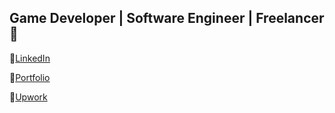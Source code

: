 ## Game Developer | Software Engineer | Freelancer 👋

🔗[LinkedIn](https://www.linkedin.com/in/lloydiainwright/)

🔗[Portfolio](http://lloydiainwright.com/)

🔗[Upwork](https://www.upwork.com/freelancers/~0102eebc04b6b10325?mp_source=share)
